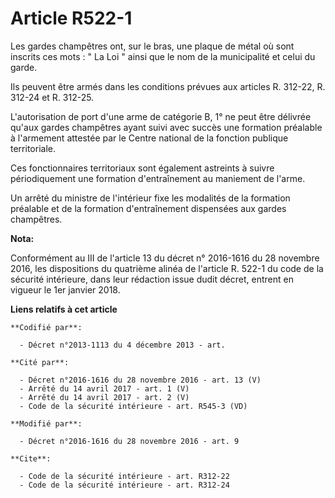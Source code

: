 # Article R522-1

Les gardes champêtres ont, sur le bras, une plaque de métal où sont inscrits ces mots : " La Loi " ainsi que le nom de la
municipalité et celui du garde. 

Ils peuvent être armés dans les conditions prévues aux articles R. 312-22, R. 312-24 et R. 312-25.

L'autorisation  de port d'une arme de catégorie B, 1° ne peut être délivrée qu'aux  gardes champêtres ayant suivi avec succès
une formation préalable à  l'armement attestée par le Centre national de la fonction publique  territoriale. 

Ces fonctionnaires territoriaux  sont également astreints à suivre périodiquement une formation  d'entraînement au maniement
de l'arme. 

Un arrêté  du ministre de l'intérieur fixe les modalités de la formation préalable  et de la formation d'entraînement
dispensées aux gardes champêtres.

**Nota:**

Conformément au III de l'article 13 du décret n° 2016-1616 du 28 novembre 2016, les dispositions du quatrième alinéa de
l'article R. 522-1 du code de la sécurité intérieure, dans leur rédaction issue dudit décret, entrent en vigueur le 1er
janvier 2018.

**Liens relatifs à cet article**

	**Codifié par**:

	  - Décret n°2013-1113 du 4 décembre 2013 - art.

	**Cité par**:

	  - Décret n°2016-1616 du 28 novembre 2016 - art. 13 (V)
	  - Arrêté du 14 avril 2017 - art. 1 (V)
	  - Arrêté du 14 avril 2017 - art. 2 (V)
	  - Code de la sécurité intérieure - art. R545-3 (VD)

	**Modifié par**:

	  - Décret n°2016-1616 du 28 novembre 2016 - art. 9

	**Cite**:

	  - Code de la sécurité intérieure - art. R312-22
	  - Code de la sécurité intérieure - art. R312-24
